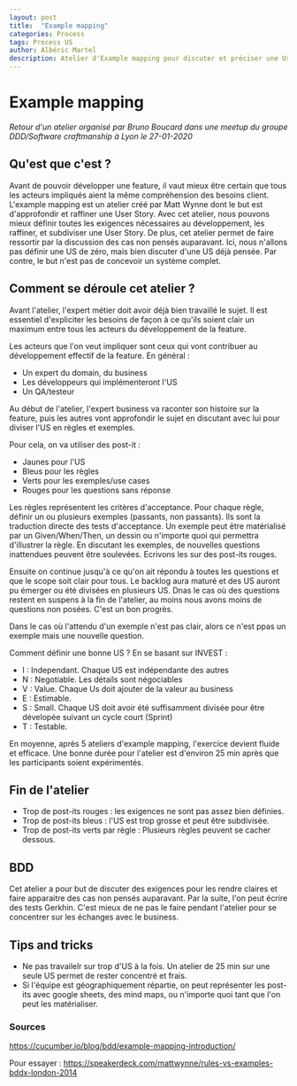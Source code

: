 ```yaml
---
layout: post
title:  "Example mapping"
categories: Process
tags: Process US
author: Albéric Martel
description: Atelier d'Example mapping pour discuter et préciser une User Story.
---
```


# Example mapping

_Retour d'un atelier organisé par Bruno Boucard dans une meetup du groupe DDD/Software craftmanship à Lyon le 27-01-2020_

## Qu'est que c'est ?
Avant de pouvoir développer une feature, il vaut mieux être certain que tous les acteurs impliqués aient la même compréhension
des besoins client.
L'example mapping est un atelier créé par Matt Wynne dont le but est d'approfondir et raffiner une User Story. 
Avec cet atelier, nous pouvons mieux définir toutes les exigences nécessaires au développement, les raffiner, et subdiviser
une User Story. 
De plus, cet atelier permet de faire ressortir par la discussion des cas non pensés auparavant.
Ici, nous n'allons pas définir une US de zéro, mais bien discuter d'une US déjà pensée.
Par contre, le but n'est pas de concevoir un système complet.

## Comment se déroule cet atelier ?
Avant l'atelier, l'expert métier doit avoir déjà bien travaillé le sujet. 
Il est essentiel d'expliciter les besoins de façon à ce qu'ils soient clair un maximum entre tous les acteurs du développement de la feature.

Les acteurs que l'on veut impliquer sont ceux qui vont contribuer au développement effectif de la feature. En général :

- Un expert du domain, du business
- Les développeurs qui implémenteront l'US
- Un QA/testeur

Au début de l'atelier, l'expert business va raconter son histoire sur la feature, puis les autres vont approfondir le sujet en discutant
avec lui pour diviser l'US en règles et exemples.

Pour cela, on va utiliser des post-it :
- Jaunes pour l'US
- Bleus pour les règles
- Verts pour les exemples/use cases
- Rouges pour les questions sans réponse

Les règles représentent les critères d'acceptance.
Pour chaque règle, définir un ou plusieurs exemples (passants, non passants). Ils sont la traduction directe des tests d'acceptance.
Un exemple peut être matérialisé par un Given/When/Then, un dessin ou n'importe quoi qui permettra d'illustrer la règle.
En discutant les exemples, de nouvelles questions inattendues peuvent être soulevées. Ecrivons les sur des post-its rouges.

Ensuite on continue jusqu'à ce qu'on ait répondu à toutes les questions et que le scope soit clair pour tous.
Le backlog aura maturé et des US auront pu émerger ou été divisées en plusieurs US.
Dnas le cas où des questions restent en suspens à la fin de l'atelier, au moins nous avons moins de questions non posées. C'est un bon progrès.

Dans le cas où l'attendu d'un exemple n'est pas clair, alors ce n'est ppas un exemple mais une nouvelle question.

Comment définir une bonne US ?
En se basant sur INVEST :
- I : Independant. Chaque US est indépendante des autres
- N : Negotiable. Les détails sont négociables
- V : Value. Chaque Us doit ajouter de la valeur au business
- E : Estimable. 
- S : Small. Chaque US doit avoir été suffisamment divisée pour être dévelopée suivant un cycle court (Sprint)
- T : Testable. 

En moyenne, après 5 ateliers d'example mapping, l'exercice devient fluide et efficace.
Une bonne durée pour l'atelier est d'environ 25 min après que les participants soient expérimentés.

## Fin de l'atelier

- Trop de post-its rouges : les exigences ne sont pas assez bien définies.
- Trop de post-its bleus : l'US est trop grosse et peut être subdivisée.
- Trop de post-its verts par règle : Plusieurs règles peuvent se cacher dessous.

## BDD

Cet atelier a pour but de discuter des exigences pour les rendre claires et faire apparaitre des cas non pensés auparavant.
Par la suite, l'on peut écrire des tests Gerkhin. C'est mieux de ne pas le faire pendant l'atelier pour se concentrer sur les échanges avec le business.

## Tips and tricks

- Ne pas travailelr sur trop d'US à la fois. Un atelier de 25 min sur une seule US permet de rester concentré et frais.
- Si l'équipe est géographiquement répartie, on peut représenter les post-its avec google sheets, des mind maps, ou 
 n'importe quoi tant que l'on peut les matérialiser. 

### Sources

https://cucumber.io/blog/bdd/example-mapping-introduction/

Pour essayer : https://speakerdeck.com/mattwynne/rules-vs-examples-bddx-london-2014